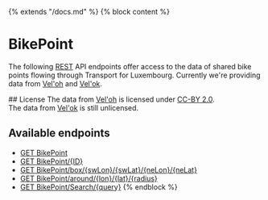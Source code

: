 {% extends "/docs.md" %}
{% block content %}
# BikePoint
The following [REST](https://en.wikipedia.org/wiki/Representational_state_transfer) API endpoints offer access to the data of shared bike points flowing through Transport for Luxembourg.
Currently we're providing data from [Vel'oh](https://developer.jcdecaux.com/#/opendata/vls) and [Vel'ok](http://www.velok.lu/).

## License
The data from [Vel'oh](https://developer.jcdecaux.com/#/opendata/vls) is licensed under [CC-BY 2.0](https://creativecommons.org/licenses/by/2.0/).<br />
The data from [Vel'ok](http://www.velok.lu/) is still unlicensed.

## Available endpoints
- [GET BikePoint](/RESTAPIs/BikePoint/index.md)
- [GET BikePoint/{ID}](/RESTAPIs/BikePoint/id.md)
- [GET BikePoint/box/{swLon}/{swLat}/{neLon}/{neLat}](/RESTAPIs/BikePoint/box.md)
- [GET BikePoint/around/{lon}/{lat}/{radius}](/RESTAPIs/BikePoint/around.md)
- [GET BikePoint/Search/{query}](/RESTAPIs/BikePoint/search.md)
{% endblock %}
